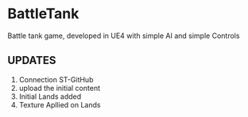 # BattleTank
Battle tank game, developed in UE4 with simple AI and simple Controls

## UPDATES
1) Connection ST-GitHub
2) upload the initial content
3) Initial Lands added
4) Texture Apllied on Lands